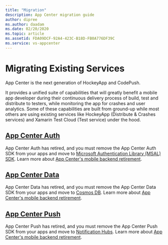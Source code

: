```yaml
---
title: "Migration"
description: App Center migration guide
author: dipree
ms.author: daadam
ms.date: 02/20/2020
ms.topic: article
ms.assetid: FDA09DCF-92A4-423C-B18D-FB0A776DF39C
ms.service: vs-appcenter
---
```


# Migrating Existing Services

App Center is the next generation of HockeyApp and CodePush.

It provides a unified suite of capabilities that will greatly benefit a mobile app developer during their continuous delivery process of build, test and distribute to testers, while monitoring the app for crashes and user analytics. Some of these capabilities are built from ground-up while most others are using existing services like HockeyApp (Distribute & Crashes services) and Xamarin Test Cloud (Test service) under the hood.

## [App Center Auth](~/migration/auth/index.md)

App Center Auth has retired, and you must remove the App Center Auth SDK from your apps and move to [Microsoft Authentication Library (MSAL) SDK](https://docs.microsoft.com/azure/active-directory/develop/msal-overview). Learn more about [App Center's mobile backend retirement](https://devblogs.microsoft.com/appcenter/app-center-mbaas-retirement/). 

## [App Center Data](~/migration/data/index.md)

App Center Data has retired, and you must remove the App Center Data SDK from your apps and move to [Cosmos DB](https://docs.microsoft.com/azure/cosmos-db/). Learn more about [App Center's mobile backend retirement](https://devblogs.microsoft.com/appcenter/app-center-mbaas-retirement/).

## [App Center Push](~/migration/push/index.md)

App Center Push has retired, and you must remove the App Center Push SDK from your apps and move to [Notification Hubs](https://docs.microsoft.com/azure/notification-hubs/). Learn more about [App Center's mobile backend retirement](https://devblogs.microsoft.com/appcenter/app-center-mbaas-retirement/).
